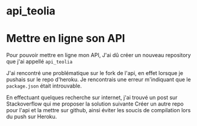 # api_teolia

<h1>Mettre en ligne son API</h1>

<p>Pour pouvoir mettre en ligne mon API, J'ai dû créer un nouveau repository que j'ai appellé <code>api_teolia</code></p>

<p>J'ai rencontré une problématique sur le fork de l'api, en effet lorsque je pushais sur le repo d'heroku.
  Je rencontrais une erreur m'indiquant que le <code>package.json</code> était introuvable.
</p>
<p>En effectuant quelques recherche sur internet, j'ai trouvé un post sur Stackoverflow qui me proposer la solution suivante
  Créer un autre repo pour l'api et la mettre sur github, ainsi éviter les soucis de compilation lors du push sur Heroku.
</p>